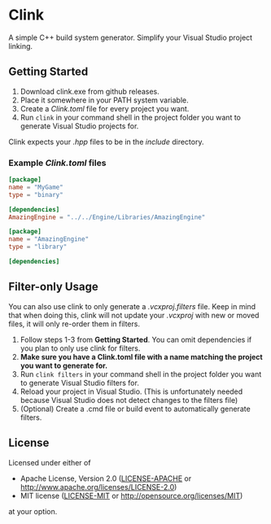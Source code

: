 # Clink
A simple C++ build system generator. Simplify your Visual Studio project linking.

## Getting Started
1. Download clink.exe from github releases.
2. Place it somewhere in your PATH system variable.
3. Create a *Clink.toml* file for every project you want.
4. Run `clink` in your command shell in the project folder you want to generate
    Visual Studio projects for.

Clink expects your *.hpp* files to be in the *include* directory.

### Example *Clink.toml* files
```toml
[package]
name = "MyGame"
type = "binary"

[dependencies]
AmazingEngine = "../../Engine/Libraries/AmazingEngine"
```

```toml
[package]
name = "AmazingEngine"
type = "library"

[dependencies]
```

## Filter-only Usage
You can also use clink to only generate a *.vcxproj.filters* file. Keep in mind
that when doing this, clink will not update your *.vcxproj* with new or moved
files, it will only re-order them in filters.

1. Follow steps 1-3 from **Getting Started**. You can omit dependencies if you
    plan to only use clink for filters.
2. **Make sure you have a Clink.toml file with a name matching the project you
    want to generate for.**
3. Run `clink filters` in your command shell in the project folder you want to
    generate Visual Studio filters for.
4. Reload your project in Visual Studio. (This is unfortunately needed because
    Visual Studio does not detect changes to the filters file)
5. (Optional) Create a .cmd file or build event to automatically generate
    filters.

## License
Licensed under either of
 * Apache License, Version 2.0 ([LICENSE-APACHE](LICENSE-APACHE) or http://www.apache.org/licenses/LICENSE-2.0)
 * MIT license ([LICENSE-MIT](LICENSE-MIT) or http://opensource.org/licenses/MIT)

at your option.
